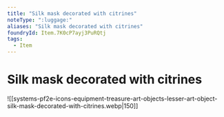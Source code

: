 ```yaml
---
title: "Silk mask decorated with citrines"
noteType: ":luggage:"
aliases: "Silk mask decorated with citrines"
foundryId: Item.7K0cP7ayj3PuRQtj
tags:
  - Item
---
```


# Silk mask decorated with citrines
![[systems-pf2e-icons-equipment-treasure-art-objects-lesser-art-object-silk-mask-decorated-with-citrines.webp|150]]
